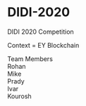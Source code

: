 # DIDI-2020

DIDI 2020 Competition

Context = EY Blockchain

Team Members\
Rohan\
Mike\
Prady\
Ivar\
Kourosh
